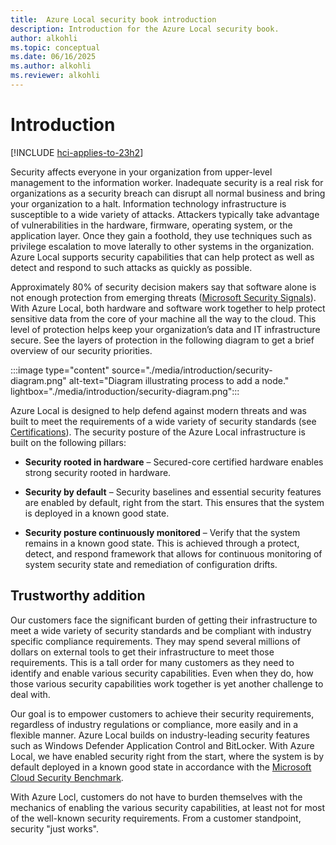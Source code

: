 ```yaml
---
title:  Azure Local security book introduction
description: Introduction for the Azure Local security book.
author: alkohli
ms.topic: conceptual
ms.date: 06/16/2025
ms.author: alkohli
ms.reviewer: alkohli
---
```


# Introduction

[!INCLUDE [hci-applies-to-23h2](../includes/hci-applies-to-23h2.md)]

Security affects everyone in your organization from upper-level management to the information worker. Inadequate security is a real risk for organizations as a security breach can disrupt all normal business and bring your organization to a halt. Information technology infrastructure is susceptible to a wide variety of attacks. Attackers typically take advantage of vulnerabilities in the hardware, firmware, operating system, or the application layer. Once they gain a foothold, they use techniques such as privilege escalation to move laterally to other systems in the organization. Azure Local supports security capabilities that can help protect as well as detect and respond to such attacks as quickly as possible.

Approximately 80% of security decision makers say that software alone is not enough protection from emerging threats ([Microsoft Security Signals](https://query.prod.cms.rt.microsoft.com/cms/api/am/binary/RWPb70)). With Azure Local, both hardware and software work together to help protect sensitive data from the core of your machine all the way to the cloud. This level of protection helps keep your organization’s data and IT infrastructure secure. See the layers of protection in the following diagram to get a brief overview of our security priorities.

:::image type="content" source="./media/introduction/security-diagram.png" alt-text="Diagram illustrating process to add a node." lightbox="./media/introduction/security-diagram.png":::

Azure Local is designed to help defend against modern threats and was built to meet the requirements of a wide variety of security standards (see [Certifications](security-foundation-certifications.md)). The security posture of the Azure Local infrastructure is built on the following pillars:

- **Security rooted in hardware** – Secured-core certified hardware enables strong security rooted in hardware.

- **Security by default** – Security baselines and essential security features are enabled by default, right from the start. This ensures that the system is deployed in a known good state.

- **Security posture continuously monitored** – Verify that the system remains in a known good state. This is achieved through a protect, detect, and respond framework that allows for continuous monitoring of system security state and remediation of configuration drifts.

## Trustworthy addition

Our customers face the significant burden of getting their infrastructure to meet a wide variety of security standards and be compliant with industry specific compliance requirements. They may spend several millions of dollars on external tools to get their infrastructure to meet those requirements. This is a tall order for many customers as they need to identify and enable various security capabilities. Even when they do, how those various security capabilities work together is yet another challenge to deal with. 

Our goal is to empower customers to achieve their security requirements, regardless of industry regulations or compliance, more easily and in a flexible manner. Azure Local builds on industry-leading security features such as Windows Defender Application Control and BitLocker. With Azure Local, we have enabled security right from the start, where the system is by default deployed in a known good state in accordance with the [Microsoft Cloud Security Benchmark](/security/benchmark/azure/overview).

With Azure Locl, customers do not have to burden themselves with the mechanics of enabling the various security capabilities, at least not for most of the well-known security requirements. From a customer standpoint, security "just works".
